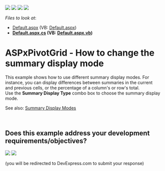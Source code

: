 <!-- default badges list -->
![](https://img.shields.io/endpoint?url=https://codecentral.devexpress.com/api/v1/VersionRange/128577015/17.2.3%2B)
[![](https://img.shields.io/badge/Open_in_DevExpress_Support_Center-FF7200?style=flat-square&logo=DevExpress&logoColor=white)](https://supportcenter.devexpress.com/ticket/details/T590012)
[![](https://img.shields.io/badge/📖_How_to_use_DevExpress_Examples-e9f6fc?style=flat-square)](https://docs.devexpress.com/GeneralInformation/403183)
[![](https://img.shields.io/badge/💬_Leave_Feedback-feecdd?style=flat-square)](#does-this-example-address-your-development-requirementsobjectives)
<!-- default badges end -->
<!-- default file list -->
*Files to look at*:

* [Default.aspx](./CS/SummaryDisplayMode/Default.aspx) (VB: [Default.aspx](./VB/SummaryDisplayMode/Default.aspx))
* **[Default.aspx.cs](./CS/SummaryDisplayMode/Default.aspx.cs) (VB: [Default.aspx.vb](./VB/SummaryDisplayMode/Default.aspx.vb))**
<!-- default file list end -->
# ASPxPivotGrid - How to change the summary display mode


<p>This example shows how to use different summary display modes. For instance, you can display differences between summaries in the current and previous cells, or the percentage of a column's or row's total.<br>Use the <strong>Summary Display Type</strong> combo box to choose the summary display mode.</p>
<p>See also: <a href="https://documentation.devexpress.com/AspNet/7281/ASP-NET-WebForms-Controls/">Summary Display Modes</a></p>

<br/>


<!-- feedback -->
## Does this example address your development requirements/objectives?

[<img src="https://www.devexpress.com/support/examples/i/yes-button.svg"/>](https://www.devexpress.com/support/examples/survey.xml?utm_source=github&utm_campaign=web-forms-pivot-grid-change-summary-display-mode&~~~was_helpful=yes) [<img src="https://www.devexpress.com/support/examples/i/no-button.svg"/>](https://www.devexpress.com/support/examples/survey.xml?utm_source=github&utm_campaign=web-forms-pivot-grid-change-summary-display-mode&~~~was_helpful=no)

(you will be redirected to DevExpress.com to submit your response)
<!-- feedback end -->
